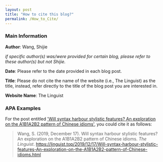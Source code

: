 ```yaml
---
layout: post
title: "How to cite this blog?"
permalink: /How_to_Cite/
---
```

### Main Information

**Author**: Wang, Shijie

*if specific author(s) was/were provided for certain blog, please refer to these author(s) but not Shijie.*

**Date**: Please refer to the date provided in each blog post.

**Title**: Please do not cite the name of the website (i.e., The Linguist) as the title, instead, refer directly to the title of the blog post you are interested in.

**Website Name**: The Linguist

### APA Examples

For the post entitled ['Will syntax harbour stylistic features? An exploration on the A1B1A2B2 pattern of Chinese idioms'](https://linguist.top/2019/12/17/Will-syntax-harbour-stylistic-features-An-exploration-on-the-A1B1A2B2-pattern-of-Chinese-idioms.html), you could cite it as follows:

>Wang, S. (2019, December 17). Will syntax harbour stylistic features? An exploration on the A1B1A2B2 pattern of Chinese idioms. *The Linguist*. https://linguist.top/2019/12/17/Will-syntax-harbour-stylistic-features-An-exploration-on-the-A1B1A2B2-pattern-of-Chinese-idioms.html
